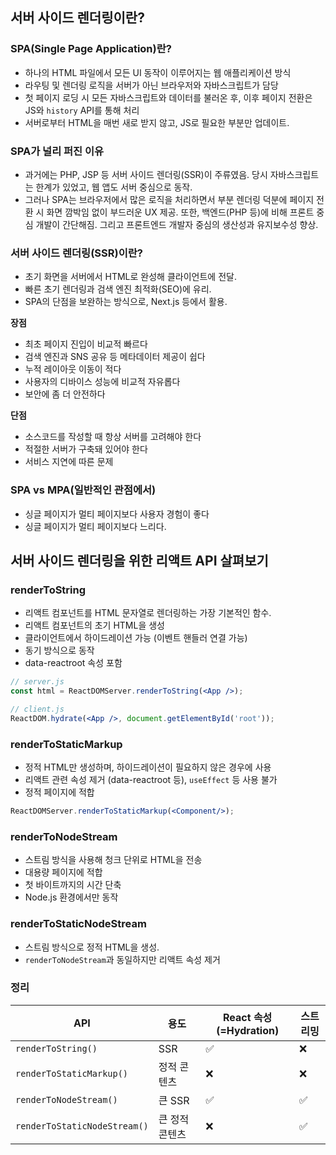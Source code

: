 ## 서버 사이드 렌더링이란?

### SPA(Single Page Application)란?

- 하나의 HTML 파일에서 모든 UI 동작이 이루어지는 웹 애플리케이션 방식
- 라우팅 및 렌더링 로직을 서버가 아닌 브라우저와 자바스크립트가 담당
- 첫 페이지 로딩 시 모든 자바스크립트와 데이터를 불러온 후, 이후 페이지 전환은 JS와 `history` API를 통해 처리
- 서버로부터 HTML을 매번 새로 받지 않고, JS로 필요한 부분만 업데이트.

### SPA가 널리 퍼진 이유

- 과거에는 PHP, JSP 등 서버 사이드 렌더링(SSR)이 주류였음. 당시 자바스크립트는 한계가 있었고, 웹 앱도 서버 중심으로 동작.
- 그러나 SPA는 브라우저에서 많은 로직을 처리하면서 부분 렌더링 덕분에 페이지 전환 시 화면 깜박임 없이 부드러운 UX 제공. 또한, 백엔드(PHP 등)에 비해 프론트 중심 개발이 간단해짐. 그리고 프론트엔드 개발자 중심의 생산성과 유지보수성 향상.

### 서버 사이드 렌더링(SSR)이란?

- 초기 화면을 서버에서 HTML로 완성해 클라이언트에 전달.
- 빠른 초기 렌더링과 검색 엔진 최적화(SEO)에 유리.
- SPA의 단점을 보완하는 방식으로, Next.js 등에서 활용.

**장점**

- 최초 페이지 진입이 비교적 빠르다
- 검색 엔진과 SNS 공유 등 메타데이터 제공이 쉽다
- 누적 레이아웃 이동이 적다
- 사용자의 디바이스 성능에 비교적 자유롭다
- 보안에 좀 더 안전하다

**단점**

- 소스코드를 작성할 때 항상 서버를 고려해야 한다
- 적절한 서버가 구축돼 있어야 한다
- 서비스 지연에 따른 문제

### SPA vs MPA(일반적인 관점에서)

- 싱글 페이지가 멀티 페이지보다 사용자 경험이 좋다
- 싱글 페이지가 멀티 페이지보다 느리다.

## 서버 사이드 렌더링을 위한 리액트 API 살펴보기

### renderToString

- 리액트 컴포넌트를 HTML 문자열로 렌더링하는 가장 기본적인 함수.
- 리액트 컴포넌트의 초기 HTML을 생성
- 클라이언트에서 하이드레이션 가능 (이벤트 핸들러 연결 가능)
- 동기 방식으로 동작
- data-reactroot 속성 포함

```jsx
// server.js
const html = ReactDOMServer.renderToString(<App />);

// client.js
ReactDOM.hydrate(<App />, document.getElementById('root'));
```

### renderToStaticMarkup

- 정적 HTML만 생성하며, 하이드레이션이 필요하지 않은 경우에 사용
- 리액트 관련 속성 제거 (data-reactroot 등), `useEffect` 등 사용 불가
- 정적 페이지에 적합

```jsx
ReactDOMServer.renderToStaticMarkup(<Component/>);
```

### renderToNodeStream

- 스트림 방식을 사용해 청크 단위로 HTML을 전송
- 대용량 페이지에 적합
- 첫 바이트까지의 시간 단축
- Node.js 환경에서만 동작

### renderToStaticNodeStream

- 스트림 방식으로 정적 HTML을 생성.
- `renderToNodeStream`과 동일하지만 리액트 속성 제거

### 정리

| API | 용도 | React 속성(=Hydration) | 스트리밍 |
| --- | --- | --- | --- |
| `renderToString()` | SSR | ✅  | ❌ |
| `renderToStaticMarkup()` | 정적 콘텐츠 | ❌ | ❌ |
| `renderToNodeStream()` | 큰 SSR | ✅ | ✅ |
| `renderToStaticNodeStream()` | 큰 정적 콘텐츠 | ❌ | ✅ |
